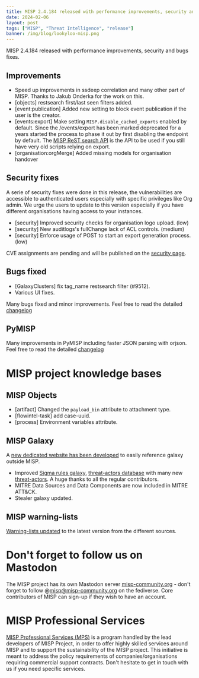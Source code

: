 ```yaml
---
title: MISP 2.4.184 released with performance improvements, security and bugs fixes. 
date: 2024-02-06
layout: post
tags: ["MISP", "Threat Intelligence", "release"]
banner: /img/blog/lookyloo-misp.png
---
```


MISP 2.4.184 released with performance improvements, security and bugs fixes.

## Improvements

- Speed up improvements in ssdeep correlation and many other part of MISP. Thanks to Jakub Onderka for the work on this.
- [objects] restsearch first/last seen filters added. 
- [event:publication] Added new setting to block event publication if the user is the creator.
- [events:export] Make setting `MISP.disable_cached_exports` enabled by default. Since the /events/export has been marked deprecated for a years started the process to phase it out by first disabling the endpoint by default. The [MISP ReST search API](https://www.misp-project.org/openapi/) is the API to be used if you still have very old scripts relying on export.
- [organisation:orgMerge] Added missing models for organisation handover

## Security fixes

A serie of security fixes were done in this release, the vulnerabilities are accessible to authenticated users especially with specific privileges like Org admin. We urge the users to update to this version especially if you have different organisations having access to your instances.

- [security] Improved security checks for organisation logo upload. (low)
- [security] New auditlogs's fullChange lack of ACL controls. (medium)
- [security] Enforce usage of POST to start an export generation process. (low)

CVE assignments are pending and will be published on the [security page](https://www.misp-project.org/security).

## Bugs fixed

- [GalaxyClusters] fix tag_name restsearch filter (#9512).
- Various UI fixes.

Many bugs fixed and minor improvements. Feel free to read the detailed [changelog](https://www.misp-project.org/Changelog.txt)

## PyMISP

Many improvements in PyMISP including faster JSON parsing with orjson. Feel free to read the detailed [changelog](https://www.misp-project.org/Changelog-PyMISP.txt)

# MISP project knowledge bases

## MISP Objects

- [artifact] Changed the `payload_bin` attribute to attachment type.
- [flowintel-task] add case-uuid.
- [process] Environment variables attribute.

## MISP Galaxy

A [new dedicated website has been developed](https://www.misp-galaxy.org/) to easily reference galaxy outside MISP.

- Improved [Sigma rules galaxy](https://github.com/MISP/misp-galaxy/blob/main/clusters/sigma-rules.json), [threat-actors database](https://github.com/MISP/misp-galaxy/blob/main/clusters/threat-actor.json) with many new [threat-actors](https://www.misp-galaxy.org/threat-actor/). A huge thanks to all the regular contributors.
- MITRE Data Sources and Data Components are now included in MITRE ATT&CK.
- Stealer galaxy updated.

## MISP warning-lists

[Warning-lists updated](https://github.com/MISP/misp-warninglists) to the latest version from the different sources.

# Don't forget to follow us on Mastodon

The MISP project has its own Mastodon server [misp-community.org](https://misp-community.org/) - don't forget to follow @misp@misp-community.org on the fediverse. Core contributors of MISP can sign-up if they wish to have an account.

# MISP Professional Services

[MISP Professional Services (MPS)](https://www.misp-project.org/professional-services/) is a program handled by the lead developers of MISP Project, in order to offer highly skilled services around MISP and to support the sustainability of the MISP project. This initiative is meant to address the policy requirements of companies/organisations requiring commercial support contracts. Don't hesitate to get in touch with us if you need specific services.


